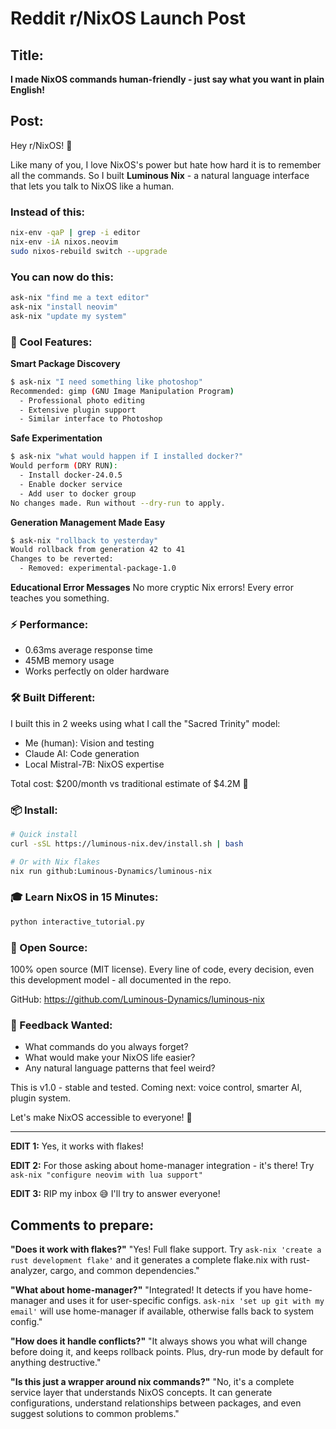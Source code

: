 # Reddit r/NixOS Launch Post

## Title:
**I made NixOS commands human-friendly - just say what you want in plain English!**

## Post:

Hey r/NixOS! 👋

Like many of you, I love NixOS's power but hate how hard it is to remember all the commands. So I built **Luminous Nix** - a natural language interface that lets you talk to NixOS like a human.

### Instead of this:
```bash
nix-env -qaP | grep -i editor
nix-env -iA nixos.neovim
sudo nixos-rebuild switch --upgrade
```

### You can now do this:
```bash
ask-nix "find me a text editor"
ask-nix "install neovim"  
ask-nix "update my system"
```

### 🎯 Cool Features:

**Smart Package Discovery**
```bash
$ ask-nix "I need something like photoshop"
Recommended: gimp (GNU Image Manipulation Program)
  - Professional photo editing
  - Extensive plugin support
  - Similar interface to Photoshop
```

**Safe Experimentation**
```bash
$ ask-nix "what would happen if I installed docker?"
Would perform (DRY RUN):
  - Install docker-24.0.5
  - Enable docker service  
  - Add user to docker group
No changes made. Run without --dry-run to apply.
```

**Generation Management Made Easy**
```bash
$ ask-nix "rollback to yesterday"
Would rollback from generation 42 to 41
Changes to be reverted:
  - Removed: experimental-package-1.0
```

**Educational Error Messages**
No more cryptic Nix errors! Every error teaches you something.

### ⚡ Performance:
- 0.63ms average response time
- 45MB memory usage
- Works perfectly on older hardware

### 🛠️ Built Different:
I built this in 2 weeks using what I call the "Sacred Trinity" model:
- Me (human): Vision and testing
- Claude AI: Code generation
- Local Mistral-7B: NixOS expertise

Total cost: $200/month vs traditional estimate of $4.2M 🤯

### 📦 Install:
```bash
# Quick install
curl -sSL https://luminous-nix.dev/install.sh | bash

# Or with Nix flakes
nix run github:Luminous-Dynamics/luminous-nix
```

### 🎓 Learn NixOS in 15 Minutes:
```bash
python interactive_tutorial.py
```

### 🤝 Open Source:
100% open source (MIT license). Every line of code, every decision, even this development model - all documented in the repo.

GitHub: https://github.com/Luminous-Dynamics/luminous-nix

### 🙏 Feedback Wanted:
- What commands do you always forget?
- What would make your NixOS life easier?
- Any natural language patterns that feel weird?

This is v1.0 - stable and tested. Coming next: voice control, smarter AI, plugin system.

Let's make NixOS accessible to everyone! 🚀

---

**EDIT 1:** Yes, it works with flakes!

**EDIT 2:** For those asking about home-manager integration - it's there! Try `ask-nix "configure neovim with lua support"`

**EDIT 3:** RIP my inbox 😅 I'll try to answer everyone!

## Comments to prepare:

**"Does it work with flakes?"**
"Yes! Full flake support. Try `ask-nix 'create a rust development flake'` and it generates a complete flake.nix with rust-analyzer, cargo, and common dependencies."

**"What about home-manager?"**
"Integrated! It detects if you have home-manager and uses it for user-specific configs. `ask-nix 'set up git with my email'` will use home-manager if available, otherwise falls back to system config."

**"How does it handle conflicts?"**
"It always shows you what will change before doing it, and keeps rollback points. Plus, dry-run mode by default for anything destructive."

**"Is this just a wrapper around nix commands?"**
"No, it's a complete service layer that understands NixOS concepts. It can generate configurations, understand relationships between packages, and even suggest solutions to common problems."